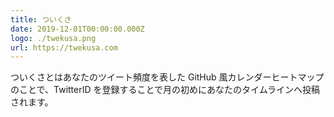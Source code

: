 ```yaml
---
title: ついくさ
date: 2019-12-01T00:00:00.000Z
logo: ./twekusa.png
url: https://twekusa.com
---
```


ついくさとはあなたのツイート頻度を表した GitHub 風カレンダーヒートマップのことで、TwitterID を登録することで月の初めにあなたのタイムラインへ投稿されます。

